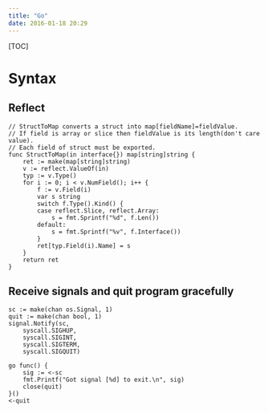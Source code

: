 ```yaml
---
title: "Go"
date: 2016-01-18 20:29
---
```


[TOC][]()

# Syntax

## Reflect

    // StructToMap converts a struct into map[fieldName]=fieldValue.
    // If field is array or slice then fieldValue is its length(don't care value).
    // Each field of struct must be exported.
    func StructToMap(in interface{}) map[string]string {
        ret := make(map[string]string)
        v := reflect.ValueOf(in)
        typ := v.Type()
        for i := 0; i < v.NumField(); i++ {
            f := v.Field(i)
            var s string
            switch f.Type().Kind() {
            case reflect.Slice, reflect.Array:
                s = fmt.Sprintf("%d", f.Len())
            default:
                s = fmt.Sprintf("%v", f.Interface())
            }
            ret[typ.Field(i).Name] = s
        }
        return ret
    }

## Receive signals and quit program gracefully

	sc := make(chan os.Signal, 1)
	quit := make(chan bool, 1)
	signal.Notify(sc,
		syscall.SIGHUP,
		syscall.SIGINT,
		syscall.SIGTERM,
		syscall.SIGQUIT)

	go func() {
		sig := <-sc
		fmt.Printf("Got signal [%d] to exit.\n", sig)
		close(quit)
	}()
	<-quit

